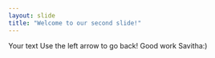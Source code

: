 ```yaml
---
layout: slide
title: "Welcome to our second slide!"
---
```

Your text
Use the left arrow to go back! Good work Savitha:) 
